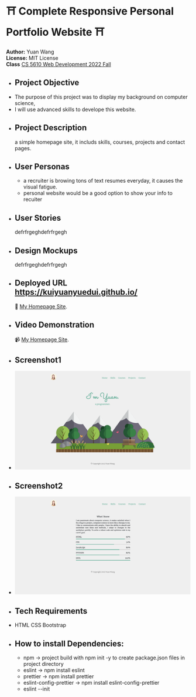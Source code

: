 # ⛩️ Complete Responsive Personal Portfolio Website ⛩️
**Author:** Yuan Wang  
**License:** MIT License  
**Class**  [CS 5610 Web Development 2022 Fall](https://johnguerra.co/classes/webDevelopment_fall_2022/)

- ## Project Objective
- The purpose of this project was to display my background on computer science,
- I will use advanced skills to develope this website.
- ## Project Description
  a simple homepage site, it includs skills, courses, projects and contact pages.
- ## User Personas
  - a recruiter is browing tons of text resumes everyday, it causes the visual fatigue.
  - personal website would be a good option to show your info to recuiter
- ## User Stories
  defrfrgeghdefrfrgegh
- ## Design Mockups
  defrfrgeghdefrfrgegh
- ## Deployed URL https://kuiyuanyuedui.github.io/
  🚀 [My Homepage Site](https://pages.github.com/).
- ## Video Demonstration
  📹 [My Homepage Site](https://www.youtube.com/watch?v=d4AiDV3Cn-g&t=63s).
- ## Screenshot1
- ![s1](/images/1.png)
- ## Screenshot2
- ![s2](/images/2.png)
- ## Tech Requirements
- HTML CSS Bootstrap 
- ## How to install Dependencies:
  - npm -> project build with npm init -y to create package.json files in project directory
  - eslint -> npm install eslint
  - prettier -> npm install prettier
  - eslint-config-prettier -> npm install eslint-config-prettier
  - eslint --init



